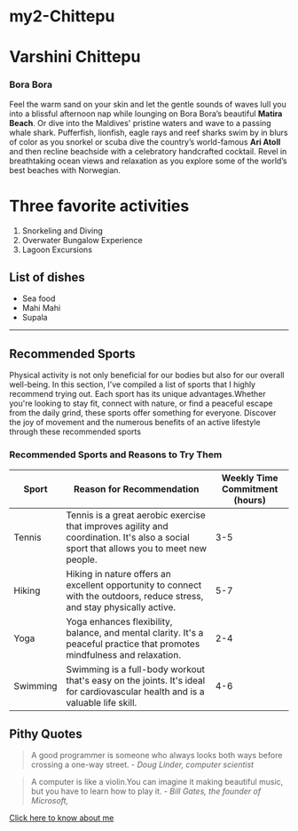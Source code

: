 # my2-Chittepu

# Varshini Chittepu

### Bora Bora

Feel the warm sand on your skin and let the gentle sounds of waves lull you into a blissful afternoon nap while lounging on Bora Bora’s beautiful **Matira Beach**. Or dive into the Maldives' pristine waters and wave to a passing whale shark. Pufferfish, lionfish, eagle rays and reef sharks swim by in blurs of color as you snorkel or scuba dive the country’s world-famous **Ari Atoll** and then recline beachside with a celebratory handcrafted cocktail. Revel in breathtaking ocean views and relaxation as you explore some of the world’s best beaches with Norwegian.

# Three favorite activities
1. Snorkeling and Diving
2. Overwater Bungalow Experience
3. Lagoon Excursions

## List of dishes
* Sea food
* Mahi Mahi
* Supala

______________________________________________________________________

## Recommended Sports

Physical activity is not only beneficial for our bodies but also for our overall well-being. In this section, I've compiled a list of sports that I highly recommend trying out. Each sport has its unique advantages.Whether you're looking to stay fit, connect with nature, or find a peaceful escape from the daily grind, these sports offer something for everyone. Discover the joy of movement and the numerous benefits of an active lifestyle through these recommended sports

 

### Recommended Sports and Reasons to Try Them

| Sport            | Reason for Recommendation                                | Weekly Time Commitment (hours) |
|------------------|----------------------------------------------------------|--------------------------------|
| Tennis           | Tennis is a great aerobic exercise that improves agility and coordination. It's also a social sport that allows you to meet new people. | 3-5                            |
| Hiking           | Hiking in nature offers an excellent opportunity to connect with the outdoors, reduce stress, and stay physically active. | 5-7                            |
| Yoga             | Yoga enhances flexibility, balance, and mental clarity. It's a peaceful practice that promotes mindfulness and relaxation. | 2-4                            |
| Swimming         | Swimming is a full-body workout that's easy on the joints. It's ideal for cardiovascular health and is a valuable life skill. | 4-6                            |



## Pithy Quotes

 

> A good programmer is someone who always looks both ways before crossing a one-way street. - *Doug Linder, computer scientist*

 

> A computer is like a violin.You can imagine it making beautiful music, but you have to learn how to play it. - *Bill Gates, the founder of Microsoft,*
 

[Click here to know about me](MyStats.md)
